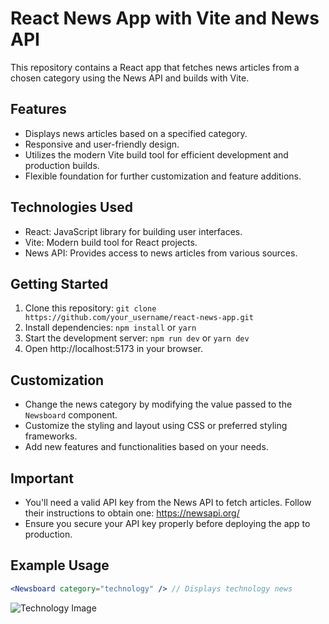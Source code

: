 # React News App with Vite and News API

This repository contains a React app that fetches news articles from a chosen category using the News API and builds with Vite.

## Features

- Displays news articles based on a specified category.
- Responsive and user-friendly design.
- Utilizes the modern Vite build tool for efficient development and production builds.
- Flexible foundation for further customization and feature additions.

## Technologies Used

- React: JavaScript library for building user interfaces.
- Vite: Modern build tool for React projects.
- News API: Provides access to news articles from various sources.

## Getting Started

1. Clone this repository: `git clone https://github.com/your_username/react-news-app.git`
2. Install dependencies: `npm install` or `yarn`
3. Start the development server: `npm run dev` or `yarn dev`
4. Open http://localhost:5173 in your browser.

## Customization

- Change the news category by modifying the value passed to the `Newsboard` component.
- Customize the styling and layout using CSS or preferred styling frameworks.
- Add new features and functionalities based on your needs.

## Important

- You'll need a valid API key from the News API to fetch articles. Follow their instructions to obtain one: https://newsapi.org/
- Ensure you secure your API key properly before deploying the app to production.

## Example Usage

```jsx
<Newsboard category="technology" /> // Displays technology news
```
![Technology Image](src/asset/technology.png)

